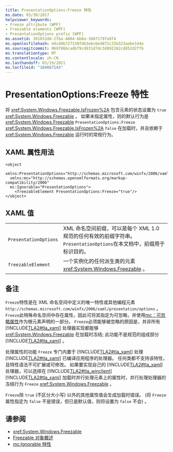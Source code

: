 ```yaml
---
title: PresentationOptions:Freeze 特性
ms.date: 03/30/2017
helpviewer_keywords:
- Freeze attribute [WPF]
- Freezable elements [WPF]
- PresentationOptions prefix [WPF]
ms.assetid: 391032dd-2fba-4804-bb8a-3b071797a9f4
ms.openlocfilehash: d4cd4b727338fdb3e6c6e4872c25b323aebe144e
ms.sourcegitcommit: 069786bcadbf9cd931d7dc3d892262cd852d2ffb
ms.translationtype: MT
ms.contentlocale: zh-CN
ms.lasthandoff: 03/19/2021
ms.locfileid: "104667143"
---
```

# <a name="presentationoptionsfreeze-attribute"></a>PresentationOptions:Freeze 特性
将 <xref:System.Windows.Freezable.IsFrozen%2A> 包含元素的状态设置为 `true` <xref:System.Windows.Freezable> 。 如果未指定属性，则的默认行为是 <xref:System.Windows.Freezable> `PresentationOptions:Freeze` <xref:System.Windows.Freezable.IsFrozen%2A> `false` 在加载时，并且依赖于 <xref:System.Windows.Freezable> 运行时的常规行为。  
  
## <a name="xaml-attribute-usage"></a>XAML 属性用法  
  
```xaml  
<object  
  xmlns:PresentationOptions="http://schemas.microsoft.com/winfx/2006/xaml/presentation/options"  
  xmlns:mc="http://schemas.openxmlformats.org/markup-compatibility/2006"  
  mc:Ignorable="PresentationOptions">  
    <freezableElement PresentationOptions:Freeze="true"/>  
</object>  
```  
  
## <a name="xaml-values"></a>XAML 值  
  
|||  
|-|-|  
|`PresentationOptions`|XML 命名空间前缀，可以是每个 XML 1.0 规范的任何有效的前缀字符串。 `PresentationOptions`在本文档中，前缀用于标识目的。|  
|`freezableElement`|一个实例化的任何派生类的元素 <xref:System.Windows.Freezable> 。|  
  
## <a name="remarks"></a>备注  
 `Freeze`特性是在 XML 命名空间中定义的唯一特性或其他编程元素 `http://schemas.microsoft.com/winfx/2006/xaml/presentation/options` 。 `Freeze`此特殊命名空间中存在属性，因此可将其指定为可忽略，并使用[mc：可忽略属性](mc-ignorable-attribute.md)作为根元素声明的一部分。 `Freeze`必须能够被忽略的原因是，并非所有 [!INCLUDE[TLA2#tla_xaml](../../../includes/tla2sharptla-xaml-md.md)] 处理器实现都能够 <xref:System.Windows.Freezable> 在加载时冻结; 此功能不是规范的组成部分 [!INCLUDE[TLA2#tla_xaml](../../../includes/tla2sharptla-xaml-md.md)] 。  
  
 处理属性的功能 `Freeze` 专门内置于 [!INCLUDE[TLA2#tla_xaml](../../../includes/tla2sharptla-xaml-md.md)] 处理 [!INCLUDE[TLA2#tla_xaml](../../../includes/tla2sharptla-xaml-md.md)] 已编译应用程序的处理器。 任何类都不支持该特性，且特性语法不可扩展或可修改。 如果要实现自己的 [!INCLUDE[TLA2#tla_xaml](../../../includes/tla2sharptla-xaml-md.md)] 处理器，可以选择在 [!INCLUDE[TLA2#tla_winclient](../../../includes/tla2sharptla-winclient-md.md)] [!INCLUDE[TLA2#tla_xaml](../../../includes/tla2sharptla-xaml-md.md)] 加载时并行处理元素上的属性时，并行处理处理器的冻结行为 `Freeze` <xref:System.Windows.Freezable> 。  
  
 `Freeze`除 `true` (不区分大小写) 以外的其他属性值会生成加载时错误。  (将 `Freeze` 属性指定为 `false` 不是错误，但已是默认值，则将设置为 `false` 不会) 。  
  
## <a name="see-also"></a>请参阅

- <xref:System.Windows.Freezable>
- [Freezable 对象概述](freezable-objects-overview.md)
- [mc:Ignorable 特性](mc-ignorable-attribute.md)
